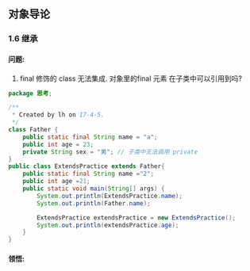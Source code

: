 ## 对象导论

### 1.6 继承

#### 问题:

1. final 修饰的 class 无法集成. 对象里的final 元素 在子类中可以引用到吗?

```java
package 思考;

/**
 * Created by lh on 17-4-5.
 */
class Father {
    public static final String name = "a";
    public int age = 23;
    private String sex = "男"; // 子类中无法调用 private
}
public class ExtendsPractice extends Father{
    public static final String name ="2";
    public int age =21;
    public static void main(String[] args) {
        System.out.println(ExtendsPractice.name);
        System.out.println(Father.name);

        ExtendsPractice extendsPractice = new ExtendsPractice();
        System.out.println(extendsPractice.age);
    }
}
```

#### 领悟:



